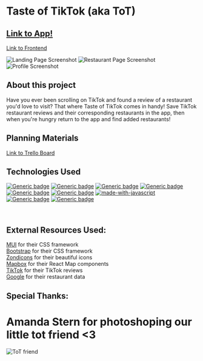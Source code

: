 # Taste of TikTok (aka ToT)
## <a href="https://tots-hot-tots.netlify.app/">Link to App!</a>
<a href="https://github.com/dabyzness/tot-front-end">Link to Frontend</a>

![Landing Page Screenshot](./public/screenshot1.png)
![Restaurant Page Screenshot](./public/screenshot2.png)
![Profile Screenshot](./public/screenshot3.png)

## About this project
Have you ever been scrolling on TikTok and found a review of a restaurant you'd love to visit?  That where Taste of TikTok comes in handy!  Save TikTok restaurant reviews and their corresponding restaurants in the app, then when you're hungry return to the app and find added restaurants!

## Planning Materials
<a href="https://trello.com/b/Zlz6fYZh/tot">Link to Trello Board</a>


## Technologies Used
[![Generic badge](https://img.shields.io/badge/Made%20with-React-blue.svg)](https://shields.io/)
[![Generic badge](https://img.shields.io/badge/Made%20with-MongoDB-green.svg)](https://shields.io/)
[![Generic badge](https://img.shields.io/badge/Made%20with-Express-pink.svg)](https://shields.io/)
[![Generic badge](https://img.shields.io/badge/Made%20with-Node.js-black.svg)](https://shields.io/)
[![Generic badge](https://img.shields.io/badge/Made%20with-Mongoose-green.svg)](https://shields.io/)
[![Generic badge](https://img.shields.io/badge/Made%20with-MUI-blue.svg)](https://shields.io/)
[![made-with-javascript](https://img.shields.io/badge/Made%20with-JavaScript-1f425f.svg)](https://www.javascript.com)
[![Generic badge](https://img.shields.io/badge/Made%20with-CSS-red.svg)](https://shields.io/)
[![Generic badge](https://img.shields.io/badge/Made%20with-HTML-yellow.svg)](https://shields.io/)

<br>

## External Resources Used:
<a href="https://mui.com/">MUI</a> for their CSS framework<br/>
<a href="https://getbootstrap.com/">Bootstrap</a> for their CSS framework<br/>
<a href="https://www.zondicons.com/">Zondicons</a> for their beautiful icons<br/>
<a href="https://www.mapbox.com/">Mapbox</a> for their React Map components<br/>
<a href="https://www.tiktok.com/">TikTok</a> for their TikTok reviews<br/>
<a href="https://www.google.com/">Google</a> for their restaurant data<br/>

## Special Thanks:
# Amanda Stern for photoshoping our little tot friend <3
![ToT friend](./public/tot.png)